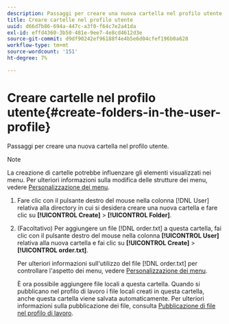 ```yaml
---
description: Passaggi per creare una nuova cartella nel profilo utente.
title: Creare cartelle nel profilo utente
uuid: d66d7b86-694a-447c-a3f0-f64c7e2a41da
exl-id: effd4360-3b50-481e-9ee7-4e8cd4612d3e
source-git-commit: d9df90242ef96188f4e4b5e6d04cfef196b0a628
workflow-type: tm+mt
source-wordcount: '151'
ht-degree: 7%

---
```


# Creare cartelle nel profilo utente{#create-folders-in-the-user-profile}

Passaggi per creare una nuova cartella nel profilo utente.

>[!NOTE]
>
>La creazione di cartelle potrebbe influenzare gli elementi visualizzati nei menu. Per ulteriori informazioni sulla modifica delle strutture dei menu, vedere [Personalizzazione dei menu](../../../../home/c-get-started/c-intf-anlys-ftrs/c-ctm-menus/c-ctm-menus.md#concept-93d4c09cb7f34cd293b7b64fba1cf894).

1. Fare clic con il pulsante destro del mouse nella colonna [!DNL User] relativa alla directory in cui si desidera creare una nuova cartella e fare clic su **[!UICONTROL Create]** > **[!UICONTROL Folder]**.
1. (Facoltativo) Per aggiungere un file [!DNL order.txt] a questa cartella, fai clic con il pulsante destro del mouse nella colonna **[!UICONTROL User]** relativa alla nuova cartella e fai clic su **[!UICONTROL Create]** > **[!UICONTROL order.txt]**.

   Per ulteriori informazioni sull&#39;utilizzo del file [!DNL order.txt] per controllare l&#39;aspetto dei menu, vedere [Personalizzazione dei menu](../../../../home/c-get-started/c-intf-anlys-ftrs/c-ctm-menus/c-ctm-menus.md#concept-93d4c09cb7f34cd293b7b64fba1cf894).

   È ora possibile aggiungere file locali a questa cartella. Quando si pubblicano nel profilo di lavoro i file locali creati in questa cartella, anche questa cartella viene salvata automaticamente. Per ulteriori informazioni sulla pubblicazione dei file, consulta [Pubblicazione di file nel profilo di lavoro](../../../../home/c-get-started/c-admin-intrf/c-prof-mgr/t-pub-files-wkg-prof.md#task-a0106e010c834d16bd60eef4721b6af9).
